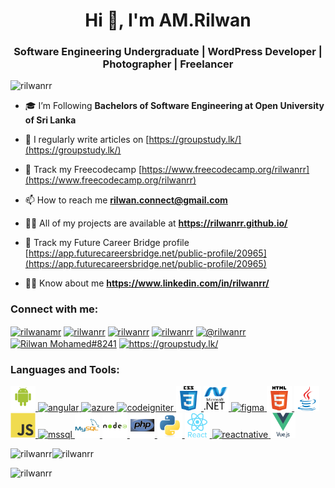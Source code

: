 <h1 align="center">Hi 👋, I'm AM.Rilwan</h1>
<h3 align="center">Software Engineering Undergraduate | WordPress Developer | Photographer | Freelancer</h3>

<p align="left"> <img src="https://komarev.com/ghpvc/?username=rilwanrr&label=Profile%20views&color=0e75b6&style=flat" alt="rilwanrr" /> </p>

- 🎓 I’m Following **Bachelors of Software Engineering at Open University of Sri Lanka**

- 📝 I regularly write articles on [https://groupstudy.lk/](https://groupstudy.lk/)

- 🏅 Track my Freecodecamp [https://www.freecodecamp.org/rilwanrr](https://www.freecodecamp.org/rilwanrr)

- 📫 How to reach me **rilwan.connect@gmail.com**

- 👨‍💻 All of my projects are available at **https://rilwanrr.github.io/**

- 🥈 Track my Future Career Bridge profile [https://app.futurecareersbridge.net/public-profile/20965](https://app.futurecareersbridge.net/public-profile/20965)

- 👨‍🏫 Know about me **https://www.linkedin.com/in/rilwanrr/**

<h3 align="left">Connect with me:</h3>
<p align="left">
<a href="https://twitter.com/rilwanamr" target="blank"><img align="center" src="https://raw.githubusercontent.com/rahuldkjain/github-profile-readme-generator/master/src/images/icons/Social/twitter.svg" alt="rilwanamr" height="30" width="40" /></a>
<a href="https://linkedin.com/in/rilwanrr" target="blank"><img align="center" src="https://raw.githubusercontent.com/rahuldkjain/github-profile-readme-generator/master/src/images/icons/Social/linked-in-alt.svg" alt="rilwanrr" height="30" width="40" /></a>
<a href="https://instagram.com/rilwanrr" target="blank"><img align="center" src="https://raw.githubusercontent.com/rahuldkjain/github-profile-readme-generator/master/src/images/icons/Social/instagram.svg" alt="rilwanrr" height="30" width="40" /></a>
<a href="https://www.behance.net/rilwanrr" target="blank"><img align="center" src="https://raw.githubusercontent.com/rahuldkjain/github-profile-readme-generator/master/src/images/icons/Social/behance.svg" alt="rilwanrr" height="30" width="40" /></a>
<a href="https://medium.com/@rilwanrr" target="blank"><img align="center" src="https://raw.githubusercontent.com/rahuldkjain/github-profile-readme-generator/master/src/images/icons/Social/medium.svg" alt="@rilwanrr" height="30" width="40" /></a>
<a href="https://discord.gg/Rilwan Mohamed#8241" target="blank"><img align="center" src="https://raw.githubusercontent.com/rahuldkjain/github-profile-readme-generator/master/src/images/icons/Social/discord.svg" alt="Rilwan Mohamed#8241" height="30" width="40" /></a>
<a href="/https://groupstudy.lk/" target="blank"><img align="center" src="https://raw.githubusercontent.com/rahuldkjain/github-profile-readme-generator/master/src/images/icons/Social/rss.svg" alt="https://groupstudy.lk/" height="30" width="40" /></a>
</p>

<h3 align="left">Languages and Tools:</h3>
<p align="left"> <a href="https://developer.android.com" target="_blank" rel="noreferrer"> <img src="https://raw.githubusercontent.com/devicons/devicon/master/icons/android/android-original-wordmark.svg" alt="android" width="40" height="40"/> </a> <a href="https://angular.io" target="_blank" rel="noreferrer"> <img src="https://angular.io/assets/images/logos/angular/angular.svg" alt="angular" width="40" height="40"/> </a> <a href="https://azure.microsoft.com/en-in/" target="_blank" rel="noreferrer"> <img src="https://www.vectorlogo.zone/logos/microsoft_azure/microsoft_azure-icon.svg" alt="azure" width="40" height="40"/> </a> <a href="https://codeigniter.com" target="_blank" rel="noreferrer"> <img src="https://cdn.worldvectorlogo.com/logos/codeigniter.svg" alt="codeigniter" width="40" height="40"/> </a> <a href="https://www.w3schools.com/css/" target="_blank" rel="noreferrer"> <img src="https://raw.githubusercontent.com/devicons/devicon/master/icons/css3/css3-original-wordmark.svg" alt="css3" width="40" height="40"/> </a> <a href="https://dotnet.microsoft.com/" target="_blank" rel="noreferrer"> <img src="https://raw.githubusercontent.com/devicons/devicon/master/icons/dot-net/dot-net-original-wordmark.svg" alt="dotnet" width="40" height="40"/> </a> <a href="https://www.figma.com/" target="_blank" rel="noreferrer"> <img src="https://www.vectorlogo.zone/logos/figma/figma-icon.svg" alt="figma" width="40" height="40"/> </a> <a href="https://www.w3.org/html/" target="_blank" rel="noreferrer"> <img src="https://raw.githubusercontent.com/devicons/devicon/master/icons/html5/html5-original-wordmark.svg" alt="html5" width="40" height="40"/> </a> <a href="https://www.java.com" target="_blank" rel="noreferrer"> <img src="https://raw.githubusercontent.com/devicons/devicon/master/icons/java/java-original.svg" alt="java" width="40" height="40"/> </a> <a href="https://developer.mozilla.org/en-US/docs/Web/JavaScript" target="_blank" rel="noreferrer"> <img src="https://raw.githubusercontent.com/devicons/devicon/master/icons/javascript/javascript-original.svg" alt="javascript" width="40" height="40"/> </a> <a href="https://www.microsoft.com/en-us/sql-server" target="_blank" rel="noreferrer"> <img src="https://www.svgrepo.com/show/303229/microsoft-sql-server-logo.svg" alt="mssql" width="40" height="40"/> </a> <a href="https://www.mysql.com/" target="_blank" rel="noreferrer"> <img src="https://raw.githubusercontent.com/devicons/devicon/master/icons/mysql/mysql-original-wordmark.svg" alt="mysql" width="40" height="40"/> </a> <a href="https://nodejs.org" target="_blank" rel="noreferrer"> <img src="https://raw.githubusercontent.com/devicons/devicon/master/icons/nodejs/nodejs-original-wordmark.svg" alt="nodejs" width="40" height="40"/> </a> <a href="https://www.php.net" target="_blank" rel="noreferrer"> <img src="https://raw.githubusercontent.com/devicons/devicon/master/icons/php/php-original.svg" alt="php" width="40" height="40"/> </a> <a href="https://www.python.org" target="_blank" rel="noreferrer"> <img src="https://raw.githubusercontent.com/devicons/devicon/master/icons/python/python-original.svg" alt="python" width="40" height="40"/> </a> <a href="https://reactjs.org/" target="_blank" rel="noreferrer"> <img src="https://raw.githubusercontent.com/devicons/devicon/master/icons/react/react-original-wordmark.svg" alt="react" width="40" height="40"/> </a> <a href="https://reactnative.dev/" target="_blank" rel="noreferrer"> <img src="https://reactnative.dev/img/header_logo.svg" alt="reactnative" width="40" height="40"/> </a> <a href="https://vuejs.org/" target="_blank" rel="noreferrer"> <img src="https://raw.githubusercontent.com/devicons/devicon/master/icons/vuejs/vuejs-original-wordmark.svg" alt="vuejs" width="40" height="40"/> </a> </p>

<p><img align="left" src="https://github-readme-stats.vercel.app/api/top-langs?username=rilwanrr&show_icons=true&locale=en&layout=compact" alt="rilwanrr" /></p>

<p>&nbsp;<img align="left" src="https://github-readme-stats.vercel.app/api?username=rilwanrr&show_icons=true&locale=en" alt="rilwanrr" /></p>

<p><img align="left" src="https://github-readme-streak-stats.herokuapp.com/?user=rilwanrr&" alt="rilwanrr" /></p>
